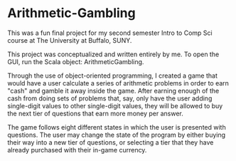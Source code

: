 # Arithmetic-Gambling
This was a fun final project for my second semester Intro to Comp Sci course at The University at Buffalo, SUNY.

This project was conceptualized and written entirely by me. To open the GUI, run the Scala object: ArithmeticGambling.

Through the use of object-oriented programming, I created a game that would have a user calculate a series of arithmetic problems in order to earn "cash" and gamble it away inside the game. After earning enough of the cash from doing sets of problems that, say, only have the user adding single-digit values to other single-digit values, they will be allowed to buy the next tier of questions that earn more money per answer.

The game follows eight different states in which the user is presented with questions. The user may change the state of the program by either buying their way into a new tier of questions, or selecting a tier that they have already purchased with their in-game currency.
